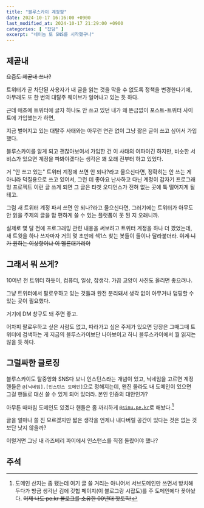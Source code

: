 ```yaml
---
title: "블루스카이 계정팜"
date: 2024-10-17 16:16:00 +0900
last_modified_at: 2024-10-17 21:29:00 +0900
categories: [ "잡담" ]
excerpt: "네이놈 또 SNS를 시작했구나"
---
```


## 제곧내

~~요즘도 제곧내 쓰나?~~

트위터가 곧 차단된 사용자가 내 글을 읽는 것을 막을 수 없도록 정책을 변경한다기에, 아무래도 또 한 번의 대탈주 웨이브가 일어나고 있는 듯 하다.

근데 애초에 트위터에 글자 하나도 안 쓰고 있던 내가 왜 뜬금없이 포스트-트위터 사이트에 가입했는가 하면,

지금 벌어지고 있는 대탈주 사태와는 아무런 연관 없이 그냥 짧은 글이 쓰고 싶어서 가입했다.

블루스카이를 알게 되고 괜찮아보여서 가입한 건 이 사태의 여파이긴 하지만, 비슷한 서비스가 있으면 계정을 파봐야겠다는 생각은 꽤 오래 전부터 하고 있었다.

거 "안 쓰고 있는" 트위터 계정에 쓰면 안 되나?라고 물으신다면, 정확히는 안 쓰는 게 아니라 덕질용으로 쓰고 있어서, 그런 데 좋아요 난사하고 다닌 계정이 갑자기 프로그래밍 프로젝트 이런 글 쓰게 되면 그 글은 타겟 오디언스가 전혀 없는 곳에 툭 떨어지게 될 테고.

그럼 새 트위터 계정 파서 쓰면 안 되나?라고 물으신다면, 그러기에는 트위터가 아무도 안 읽을 주제의 글을 맘 편하게 쓸 수 있는 플랫폼이 못 된 지 오래니까.

실제로 몇 달 전에 프로그래밍 관련 내용을 써보려고 트위터 계정을 하나 더 팠었는데, 새 트윗을 하나 쓰자마자 거의 몇 초만에 섹1스 찾는 봇들이 둘이나 달라붙더라. ~~이게 니가 원하는 이상향이냐 이 멜론대가리야~~

## 그래서 뭐 쓰게?

10여년 전 트위터 하듯이, 컴퓨터, 일상, 잡생각. 가끔 고양이 사진도 올리면 좋으려나.

그냥 트위터에서 팔로우하고 있는 것들과 완전 분리돼서 생각 없이 아무거나 덤핑할 수 있는 곳이 필요했다.

거기에 DM 창구도 돼 주면 좋고.

어차피 팔로우하고 싶은 사람도 없고, 따라가고 싶은 주제가 있으면 당장은 그때그때 트위터에 검색하는 게 지금의 블루스카이보단 나아보이고 하니 블루스카이에서 뭘 읽지는 않을 듯 하다.

## 그럴싸한 클로징

블루스카이도 탈중앙화 SNS다 보니 인스턴스라는 개념이 있고, 닉네임을 고르면 계정 핸들은 `@[닉네임].[인스턴스 도메인]`으로 정해지는데, 왠진 몰라도 내 도메인이 있으면 그걸 핸들로 대신 쓸 수 있게 되어 있더라. 본인 인증의 대안인가?

아무튼 때마침 도메인도 있겠다 핸들은 좀 까리하게 [`@sinu.pe.kr`](https://bsky.app/profile/sinu.pe.kr)로 해놨다.[^1]

글을 얼마나 쓸 진 모르겠지만 짧은 생각을 언제나 내다버릴 공간이 있다는 것은 없는 것보단 낫지 않을까?

이럴거면 그냥 내 라즈베리 파이에서 인스턴스를 직접 돌렸어야 했나?

## 주석

[^1]: 도메인 산지는 좀 됐는데 여기 글 쓸 거리는 아니어서 서브도메인만 쓰면서 방치해두다가 방금 생각난 김에 깃헙 페이지(이 블로그랑 시잡도)를 주 도메인에다 꽂아놨다. ~~이제 나도 pe.kr 블로그를 소유한 00년대 핫토픽!~~
